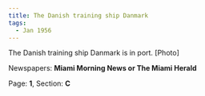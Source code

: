 ```yaml
---  
title: The Danish training ship Danmark  
tags:  
  - Jan 1956  
---  
```

  
The Danish training ship Danmark is in port. [Photo]  
  
Newspapers: **Miami Morning News or The Miami Herald**  
  
Page: **1**, Section: **C** 
